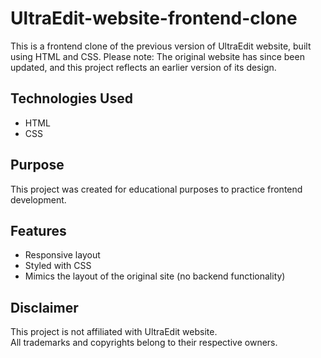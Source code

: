 # UltraEdit-website-frontend-clone
This is a frontend clone of the previous version of UltraEdit website, built using HTML and CSS.
Please note: The original website has since been updated, and this project reflects an earlier version of its design.

## Technologies Used
- HTML
- CSS

## Purpose
This project was created for educational purposes to practice frontend development.

## Features
- Responsive layout
- Styled with CSS
- Mimics the layout of the original site (no backend functionality)

## Disclaimer
This project is not affiliated with UltraEdit website.  
All trademarks and copyrights belong to their respective owners.

